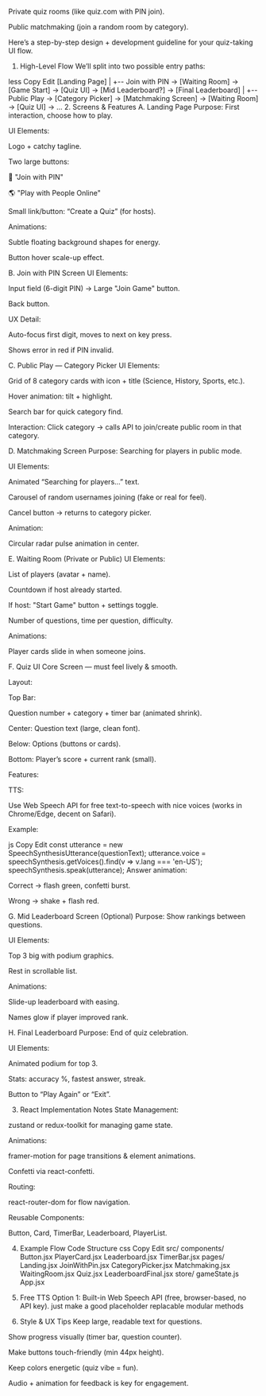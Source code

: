 Private quiz rooms (like quiz.com with PIN join).

Public matchmaking (join a random room by category).

Here’s a step-by-step design + development guideline for your quiz-taking UI flow.

1. High-Level Flow
We’ll split into two possible entry paths:

less
Copy
Edit
[Landing Page]
       |
       +-- Join with PIN → [Waiting Room] → [Game Start] → [Quiz UI] → [Mid Leaderboard?] → [Final Leaderboard]
       |
       +-- Public Play → [Category Picker] → [Matchmaking Screen] → [Waiting Room] → [Quiz UI] → ...
2. Screens & Features
A. Landing Page
Purpose: First interaction, choose how to play.

UI Elements:

Logo + catchy tagline.

Two large buttons:

🎯 "Join with PIN"

🌎 "Play with People Online"

Small link/button: “Create a Quiz” (for hosts).

Animations:

Subtle floating background shapes for energy.

Button hover scale-up effect.

B. Join with PIN Screen
UI Elements:

Input field (6-digit PIN) → Large "Join Game" button.

Back button.

UX Detail:

Auto-focus first digit, moves to next on key press.

Shows error in red if PIN invalid.

C. Public Play — Category Picker
UI Elements:

Grid of 8 category cards with icon + title (Science, History, Sports, etc.).

Hover animation: tilt + highlight.

Search bar for quick category find.

Interaction: Click category → calls API to join/create public room in that category.

D. Matchmaking Screen
Purpose: Searching for players in public mode.

UI Elements:

Animated “Searching for players…” text.

Carousel of random usernames joining (fake or real for feel).

Cancel button → returns to category picker.

Animation:

Circular radar pulse animation in center.

E. Waiting Room (Private or Public)
UI Elements:

List of players (avatar + name).

Countdown if host already started.

If host: "Start Game" button + settings toggle.

Number of questions, time per question, difficulty.

Animations:

Player cards slide in when someone joins.

F. Quiz UI
Core Screen — must feel lively & smooth.

Layout:

Top Bar:

Question number + category + timer bar (animated shrink).

Center: Question text (large, clean font).

Below: Options (buttons or cards).

Bottom: Player’s score + current rank (small).

Features:

TTS:

Use Web Speech API for free text-to-speech with nice voices (works in Chrome/Edge, decent on Safari).

Example:

js
Copy
Edit
const utterance = new SpeechSynthesisUtterance(questionText);
utterance.voice = speechSynthesis.getVoices().find(v => v.lang === 'en-US');
speechSynthesis.speak(utterance);
Answer animation:

Correct → flash green, confetti burst.

Wrong → shake + flash red.

G. Mid Leaderboard Screen (Optional)
Purpose: Show rankings between questions.

UI Elements:

Top 3 big with podium graphics.

Rest in scrollable list.

Animations:

Slide-up leaderboard with easing.

Names glow if player improved rank.

H. Final Leaderboard
Purpose: End of quiz celebration.

UI Elements:

Animated podium for top 3.

Stats: accuracy %, fastest answer, streak.

Button to “Play Again” or “Exit”.

3. React Implementation Notes
State Management:

zustand or redux-toolkit for managing game state.

Animations:

framer-motion for page transitions & element animations.

Confetti via react-confetti.

Routing:

react-router-dom for flow navigation.

Reusable Components:

Button, Card, TimerBar, Leaderboard, PlayerList.

4. Example Flow Code Structure
css
Copy
Edit
src/
  components/
    Button.jsx
    PlayerCard.jsx
    Leaderboard.jsx
    TimerBar.jsx
  pages/
    Landing.jsx
    JoinWithPin.jsx
    CategoryPicker.jsx
    Matchmaking.jsx
    WaitingRoom.jsx
    Quiz.jsx
    LeaderboardFinal.jsx
  store/
    gameState.js
  App.jsx
5. Free TTS
Option 1: Built-in Web Speech API (free, browser-based, no API key).
just make a good placeholder replacable modular methods

6. Style & UX Tips
Keep large, readable text for questions.

Show progress visually (timer bar, question counter).

Make buttons touch-friendly (min 44px height).

Keep colors energetic (quiz vibe = fun).

Audio + animation for feedback is key for engagement.

